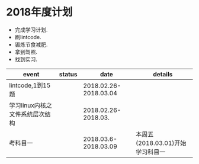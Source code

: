 2018年度计划
===

* 完成学习计划.  
* 刷lintcode.  
* 锻炼节食减肥.  
* 拿到驾照.  
* 找到实习.  


|event|status|date|details|
|-|-|-|-|
|lintcode,1到15题||2018.02.26-2018.03.04||
|学习linux内核之文件系统层次结构||2018.02.26-2018.03.||
|考科目一||2018.03.6-2018.03.09|本周五(2018.03.01)开始学习科目一|
